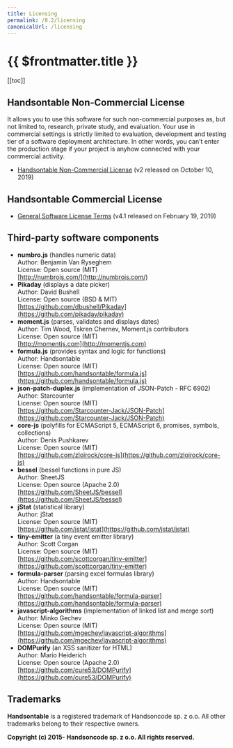 ```yaml
---
title: Licensing
permalink: /8.2/licensing
canonicalUrl: /licensing
---
```


# {{ $frontmatter.title }}

[[toc]]

## Handsontable Non-Commercial License

It allows you to use this software for such non-commercial purposes as, but not limited to, research, private study, and evaluation. Your use in commercial settings is strictly limited to evaluation, development and testing tier of a software deployment architecture. In other words, you can’t enter the production stage if your project is anyhow connected with your commercial activity.

* [Handsontable Non-Commercial License](https://handsontable.com/static/licenses/non-commercial/v2/handsontable-non-commercial-license.pdf) (v2 released on October 10, 2019)

## Handsontable Commercial License

* [General Software License Terms](https://handsontable.com/static/licenses/v4.1/handsontable-general-terms.pdf) (v4.1 released on February 19, 2019)

## Third-party software components

* **numbro.js** (handles numeric data)<br/>
    Author: Benjamin Van Ryseghem<br/>
    License: Open source (MIT)<br/>
    [http://numbrojs.com/](http://numbrojs.com/)
* **Pikaday** (displays a date picker)<br/>
    Author: David Bushell<br/>
    License: Open source (BSD & MIT)<br/>
    [https://github.com/dbushell/Pikaday](https://github.com/pikaday/pikaday)
* **moment.js** (parses, validates and displays dates)<br/>
    Author: Tim Wood, Tskren Chernev, Moment.js contributors<br/>
    License: Open source (MIT)<br/>
    [http://momentjs.com](http://momentjs.com)
* **formula.js** (provides syntax and logic for functions)<br/>
    Author: Handsontable<br/>
    License: Open source (MIT)<br/>
    [https://github.com/handsontable/formula.js](https://github.com/handsontable/formula.js)
* **json-patch-duplex.js** (implementation of JSON-Patch - RFC 6902)<br/>
    Author: Starcounter<br/>
    License: Open source (MIT)<br/>
    [https://github.com/Starcounter-Jack/JSON-Patch](https://github.com/Starcounter-Jack/JSON-Patch)
* **core-js** (polyfills for ECMAScript 5, ECMAScript 6, promises, symbols, collections)<br/>
    Author: Denis Pushkarev<br/>
    License: Open source (MIT)<br/>
    [https://github.com/zloirock/core-js](https://github.com/zloirock/core-js)
* **bessel** (bessel functions in pure JS)<br/>
    Author: SheetJS<br/>
    License: Open source (Apache 2.0)<br/>
    [https://github.com/SheetJS/bessel](https://github.com/SheetJS/bessel)
* **jStat** (statistical library)<br/>
    Author: jStat<br/>
    License: Open source (MIT)<br/>
    [https://github.com/jstat/jstat](https://github.com/jstat/jstat)
* **tiny-emitter** (a tiny event emitter library)<br/>
    Author: Scott Corgan<br/>
    License: Open source (MIT)<br/>
    [https://github.com/scottcorgan/tiny-emitter](https://github.com/scottcorgan/tiny-emitter)
* **formula-parser** (parsing excel formulas library)<br/>
    Author: Handsontable<br/>
    License: Open source (MIT)<br/>
    [https://github.com/handsontable/formula-parser](https://github.com/handsontable/formula-parser)
* **javascript-algorithms** (implementation of linked list and merge sort)<br/>
    Author: Minko Gechev<br/>
    License: Open source (MIT)<br/>
    [https://github.com/mgechev/javascript-algorithms](https://github.com/mgechev/javascript-algorithms)
* **DOMPurify** (an XSS sanitizer for HTML)<br/>
    Author: Mario Heiderich<br/>
    License: Open source (Apache 2.0)<br/>
    [https://github.com/cure53/DOMPurify](https://github.com/cure53/DOMPurify)

## Trademarks

**Handsontable** is a registered trademark of Handsoncode sp. z o.o.
All other trademarks belong to their respective owners.

**Copyright (c) 2015- Handsoncode sp. z o.o. All rights reserved.**
